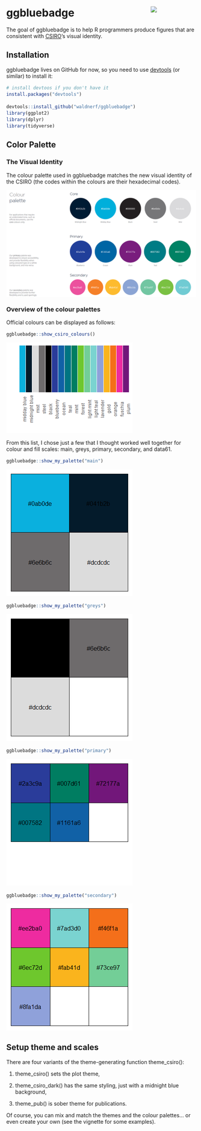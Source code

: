 <!-- README.md is generated from README.Rmd. Please edit that file -->
ggbluebadge <img src="man/figures/logo.png" align="right" width="120" />
========================================================================

<!-- badges: start -->
<!-- badges: end -->
The goal of ggbluebadge is to help R programmers produce figures that
are consistent with [CSIRO](www.csiro.au)’s visual identity.

Installation
------------

ggbluebadge lives on GitHub for now, so you need to use
[devtools](https://cran.r-project.org/web/packages/devtools/index.html)
(or similar) to install it:

``` r
# install devtoos if you don't have it
install.packages("devtools")

devtools::install_github("waldnerf/ggbluebadge")
library(ggplot2)
library(dplyr)
library(tidyverse)
```

Color Palette
-------------

### The Visual Identity

The colour palette used in ggbluebadge matches the new visual identity
of the CSIRO (the codes within the colours are their hexadecimal codes).

<img src="man/figures/ggbluebadge_intro.png" align="center" width="840" />

### Overview of the colour palettes

Official colours can be displayed as follows:

``` r
ggbluebadge::show_csiro_colours()
```

![](figures/README-show-all-1.png)

From this list, I chose just a few that I thought worked well together
for colour and fill scales: main, greys, primary, secondary, and data61.

``` r
ggbluebadge::show_my_palette("main")
```

![](figures/README-main-1.png)

``` r
ggbluebadge::show_my_palette("greys")
```

![](figures/README-greys-1.png)

``` r
ggbluebadge::show_my_palette("primary")
```

![](figures/README-primary-1.png)

``` r
ggbluebadge::show_my_palette("secondary")
```

![](figures/README-secondary-1.png)

Setup theme and scales
----------------------

There are four variants of the theme-generating function theme\_csiro():

1.  theme\_csiro() sets the plot theme,

2.  theme\_csiro\_dark() has the same styling, just with a midnight blue
    background,

3.  theme\_pub() is sober theme for publications.

Of course, you can mix and match the themes and the colour palettes… or
even create your own (see the vignette for some examples).
